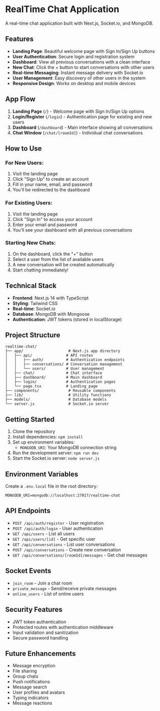 # RealTime Chat Application

A real-time chat application built with Next.js, Socket.io, and MongoDB.

## Features

- **Landing Page**: Beautiful welcome page with Sign In/Sign Up buttons
- **User Authentication**: Secure login and registration system
- **Dashboard**: View all previous conversations with a clean interface
- **New Chat**: Click the + button to start conversations with other users
- **Real-time Messaging**: Instant message delivery with Socket.io
- **User Management**: Easy discovery of other users in the system
- **Responsive Design**: Works on desktop and mobile devices

## App Flow

1. **Landing Page** (`/`) - Welcome page with Sign In/Sign Up options
2. **Login/Register** (`/login`) - Authentication page for existing and new users
3. **Dashboard** (`/dashboard`) - Main interface showing all conversations
4. **Chat Window** (`/chat/[roomId]`) - Individual chat conversations

## How to Use

### For New Users:
1. Visit the landing page
2. Click "Sign Up" to create an account
3. Fill in your name, email, and password
4. You'll be redirected to the dashboard

### For Existing Users:
1. Visit the landing page
2. Click "Sign In" to access your account
3. Enter your email and password
4. You'll see your dashboard with all previous conversations

### Starting New Chats:
1. On the dashboard, click the "+" button
2. Select a user from the list of available users
3. A new conversation will be created automatically
4. Start chatting immediately!

## Technical Stack

- **Frontend**: Next.js 14 with TypeScript
- **Styling**: Tailwind CSS
- **Real-time**: Socket.io
- **Database**: MongoDB with Mongoose
- **Authentication**: JWT tokens (stored in localStorage)

## Project Structure

```
realtime-chat/
├── app/                    # Next.js app directory
│   ├── api/               # API routes
│   │   ├── auth/          # Authentication endpoints
│   │   ├── conversations/ # Conversation management
│   │   └── users/         # User management
│   ├── chat/              # Chat interface
│   ├── dashboard/         # Main dashboard
│   ├── login/             # Authentication pages
│   └── page.tsx           # Landing page
├── components/             # Reusable components
├── lib/                    # Utility functions
├── models/                 # Database models
└── server.js               # Socket.io server
```

## Getting Started

1. Clone the repository
2. Install dependencies: `npm install`
3. Set up environment variables:
   - `MONGODB_URI`: Your MongoDB connection string
4. Run the development server: `npm run dev`
5. Start the Socket.io server: `node server.js`

## Environment Variables

Create a `.env.local` file in the root directory:

```env
MONGODB_URI=mongodb://localhost:27017/realtime-chat
```

## API Endpoints

- `POST /api/auth/register` - User registration
- `POST /api/auth/login` - User authentication
- `GET /api/users` - List all users
- `GET /api/users/[id]` - Get specific user
- `GET /api/conversations` - List user conversations
- `POST /api/conversations` - Create new conversation
- `GET /api/conversations/[roomId]/messages` - Get chat messages

## Socket Events

- `join_room` - Join a chat room
- `private_message` - Send/receive private messages
- `online_users` - List of online users

## Security Features

- JWT token authentication
- Protected routes with authentication middleware
- Input validation and sanitization
- Secure password handling

## Future Enhancements

- Message encryption
- File sharing
- Group chats
- Push notifications
- Message search
- User profiles and avatars
- Typing indicators
- Message reactions

